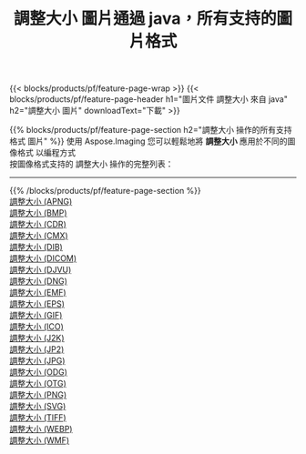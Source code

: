﻿---
title: 調整大小 圖片通過 java，所有支持的圖片格式 
weight: 3920
url: /zh-hant/java/resize 
lang: zh-hant
langdirlevel: 2
locales: zh-hans,ja,it,ru,de,es,fr,nl,id,lt,pl,pt,vi,tr,ko,zh-hant,ar,hi,th,sv,cs,uk,he
description: 使用 Aspose.Imaging 你可以輕鬆地通過 java 獲取 調整大小 圖像
---

{{< blocks/products/pf/feature-page-wrap >}}
{{< blocks/products/pf/feature-page-header h1="圖片文件 調整大小 來自 java" h2="調整大小 圖片" downloadText="下載" >}}


{{% blocks/products/pf/feature-page-section  h2="調整大小 操作的所有支持格式 圖片" %}}
使用 Aspose.Imaging 您可以輕鬆地將 **調整大小** 應用於不同的圖像格式 以編程方式
<br/>
按圖像格式支持的 調整大小 操作的完整列表：
<hr/>
{{% /blocks/products/pf/feature-page-section %}}
<div class="container-fluid productfamilypage bg-gray">
    <div class="convertypes bg-gray agp-content section">
        <div class="container">
		<div class="row other-converters">
		    <div class='col-md-2 other-converter remove-lp remove-rp'><a href="/imaging/zh-hant/java/resize/apng" >調整大小 (APNG)</a></div><div class='col-md-2 other-converter remove-lp remove-rp'><a href="/imaging/zh-hant/java/resize/bmp" >調整大小 (BMP)</a></div><div class='col-md-2 other-converter remove-lp remove-rp'><a href="/imaging/zh-hant/java/resize/cdr" >調整大小 (CDR)</a></div><div class='col-md-2 other-converter remove-lp remove-rp'><a href="/imaging/zh-hant/java/resize/cmx" >調整大小 (CMX)</a></div><div class='col-md-2 other-converter remove-lp remove-rp'><a href="/imaging/zh-hant/java/resize/dib" >調整大小 (DIB)</a></div><div class='col-md-2 other-converter remove-lp remove-rp'><a href="/imaging/zh-hant/java/resize/dicom" >調整大小 (DICOM)</a></div><div class='col-md-2 other-converter remove-lp remove-rp'><a href="/imaging/zh-hant/java/resize/djvu" >調整大小 (DJVU)</a></div><div class='col-md-2 other-converter remove-lp remove-rp'><a href="/imaging/zh-hant/java/resize/dng" >調整大小 (DNG)</a></div><div class='col-md-2 other-converter remove-lp remove-rp'><a href="/imaging/zh-hant/java/resize/emf" >調整大小 (EMF)</a></div><div class='col-md-2 other-converter remove-lp remove-rp'><a href="/imaging/zh-hant/java/resize/eps" >調整大小 (EPS)</a></div><div class='col-md-2 other-converter remove-lp remove-rp'><a href="/imaging/zh-hant/java/resize/gif" >調整大小 (GIF)</a></div><div class='col-md-2 other-converter remove-lp remove-rp'><a href="/imaging/zh-hant/java/resize/ico" >調整大小 (ICO)</a></div><div class='col-md-2 other-converter remove-lp remove-rp'><a href="/imaging/zh-hant/java/resize/j2k" >調整大小 (J2K)</a></div><div class='col-md-2 other-converter remove-lp remove-rp'><a href="/imaging/zh-hant/java/resize/jp2" >調整大小 (JP2)</a></div><div class='col-md-2 other-converter remove-lp remove-rp'><a href="/imaging/zh-hant/java/resize/jpg" >調整大小 (JPG)</a></div><div class='col-md-2 other-converter remove-lp remove-rp'><a href="/imaging/zh-hant/java/resize/odg" >調整大小 (ODG)</a></div><div class='col-md-2 other-converter remove-lp remove-rp'><a href="/imaging/zh-hant/java/resize/otg" >調整大小 (OTG)</a></div><div class='col-md-2 other-converter remove-lp remove-rp'><a href="/imaging/zh-hant/java/resize/png" >調整大小 (PNG)</a></div><div class='col-md-2 other-converter remove-lp remove-rp'><a href="/imaging/zh-hant/java/resize/svg" >調整大小 (SVG)</a></div><div class='col-md-2 other-converter remove-lp remove-rp'><a href="/imaging/zh-hant/java/resize/tiff" >調整大小 (TIFF)</a></div><div class='col-md-2 other-converter remove-lp remove-rp'><a href="/imaging/zh-hant/java/resize/webp" >調整大小 (WEBP)</a></div><div class='col-md-2 other-converter remove-lp remove-rp'><a href="/imaging/zh-hant/java/resize/wmf" >調整大小 (WMF)</a></div>
                </div>
        </div>
    </div>
</div>
<br/>
